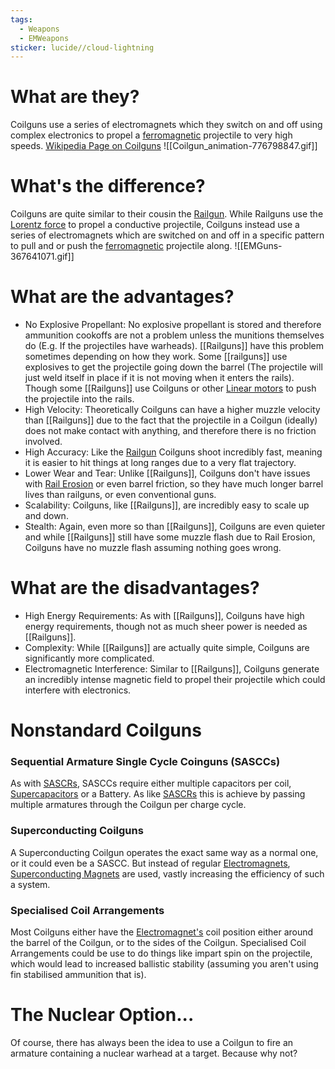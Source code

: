 ```yaml
---
tags:
  - Weapons
  - EMWeapons
sticker: lucide//cloud-lightning
---
```

# What are they?
Coilguns use a series of electromagnets which they switch on and off using complex electronics to propel a [ferromagnetic](https://en.wikipedia.org/wiki/Ferromagnetic) projectile to very high speeds. 
[Wikipedia Page on Coilguns](https://en.wikipedia.org/wiki/Coilgun)
![[Coilgun_animation-776798847.gif]]
# What's the difference?
Coilguns are quite similar to their cousin the [Railgun](Railguns). While Railguns use the [Lorentz force](https://en.wikipedia.org/wiki/Lorentz_force) to propel a conductive projectile, Coilguns instead use a series of electromagnets which are switched on and off in a specific pattern to pull and or push the [ferromagnetic](https://en.wikipedia.org/wiki/Ferromagnetic) projectile along.
![[EMGuns-367641071.gif]]

# What are the advantages?
- No Explosive Propellant: No explosive propellant is stored and therefore ammunition cookoffs are not a problem unless the munitions themselves do (E.g. If the projectiles have warheads). [[Railguns]] have this problem sometimes depending on how they work. Some [[railguns]] use explosives to get the projectile going down the barrel (The projectile will just weld itself in place if it is not moving when it enters the rails). Though some [[Railguns]] use Coilguns or other [Linear motors](https://en.wikipedia.org/wiki/Linear_motor) to push the projectile into the rails.
- High Velocity: Theoretically Coilguns can have a higher muzzle velocity than [[Railguns]] due to the fact that the projectile in a Coilgun (ideally) does not make contact with anything, and therefore there is no friction involved.
- High Accuracy: Like the [Railgun](Railguns) Coilguns shoot incredibly fast, meaning it is easier to hit things at long ranges due to a very flat trajectory.
- Lower Wear and Tear: Unlike [[Railguns]], Coilguns don't have issues with [Rail Erosion](Railguns#What%20are%20the%20disadvantages?) or even barrel friction, so they have much longer barrel lives than railguns, or even conventional guns.
- Scalability: Coilguns, like [[Railguns]], are incredibly easy to scale up and down.
- Stealth: Again, even more so than [[Railguns]], Coilguns are even quieter and while [[Railguns]] still have some muzzle flash due to Rail Erosion, Coilguns have no muzzle flash assuming nothing goes wrong.

# What are the disadvantages?
- High Energy Requirements: As with [[Railguns]], Coilguns have high energy requirements, though not as much sheer power is needed as [[Railguns]].
- Complexity: While [[Railguns]] are actually quite simple, Coilguns are significantly more complicated.  
- Electromagnetic Interference: Similar to [[Railguns]], Coilguns generate an incredibly intense magnetic field to propel their projectile which could interfere with electronics.

# Nonstandard Coilguns

### Sequential Armature Single Cycle Coinguns (SASCCs)
As with [SASCRs](Railguns#Sequential%20Armature%20Single%20Cycle%20Railguns%20(SASCRs)), SASCCs require either multiple capacitors per coil, [Supercapacitors](https://en.wikipedia.org/wiki/Supercapacitor) or a Battery. As like [SASCRs](Railguns#Sequential%20Armature%20Single%20Cycle%20Railguns%20(SASCRs)) this is achieve by passing multiple armatures through the Coilgun per charge cycle.

### Superconducting Coilguns
A Superconducting Coilgun operates the exact same way as a normal one, or it could even be a SASCC. But instead of regular [Electromagnets](https://en.wikipedia.org/wiki/Electromagnet), [Superconducting Magnets](https://en.wikipedia.org/wiki/Superconducting_magnet) are used, vastly increasing the efficiency of such a system.

### Specialised Coil Arrangements
Most Coilguns either have the  [Electromagnet's](https://en.wikipedia.org/wiki/Electromagnet) coil position either around the barrel of the Coilgun, or to the sides of the Coilgun. Specialised Coil Arrangements could be use to do things like impart spin on the projectile, which would lead to increased ballistic stability (assuming you aren't using fin stabilised ammunition that is).

# The Nuclear Option...
Of course, there has always been the idea to use a Coilgun to fire an armature containing a nuclear warhead at a target. Because why not?